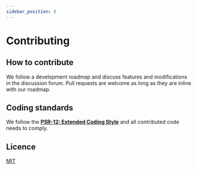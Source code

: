 ```yaml
---
sidebar_position: 8
---
```


# Contributing


## How to contribute

We follow a development roadmap and discuss features and modifications in the discussion forum.
Pull requests are welcome as long as they are inline with our roadmap.


## Coding standards

We follow the [**PSR-12: Extended Coding Style**](https://www.php-fig.org/psr/psr-12) and all contributed code needs to comply.


## Licence

[MIT](https://opensource.org/licenses/MIT)